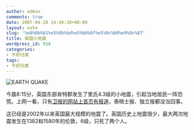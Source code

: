 ```yaml
---
author: admin
comments: true
date: 2007-04-28 14:49:28+00:00
layout: note
slug: '%e8%8b%b1%e5%9b%bd%e5%b0%8f%e5%9c%b0%e9%9c%87'
title: 英国小地震
wordpress_id: 918
categories:
- 不好归类
tags:
- 不好归类
---
```


![EARTH QUAKE](http://farm1.static.flickr.com/193/475572364_6555b95e76_m.jpg)

今晨8:15分，英国东部肯特郡发生了里氏4.3级的小地震，引起当地居民一阵恐慌。上网一看，只有[卫报的网站上首页有报道](http://observer.guardian.co.uk/uk_news/story/0,,2067792,00.html)，泰晤士报、独立报都没当回事。

这已经是2002年以来英国最大规模的地震了。英国历史上地震很少，最大两次地震发生在1382和1580年的伦敦，6级，只死了两个人。
